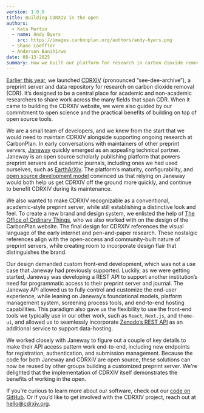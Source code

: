 ```yaml
---
version: 1.0.0
title: Building CDRXIV in the open
authors:
  - Kata Martin
  - name: Andy Byers
    src: https://images.carbonplan.org/authors/andy-byers.png
  - Shane Loeffler
  - Anderson Banihirwe
date: 08-13-2025
summary: How we built our platform for research in carbon dioxide removal using open source tools.
---
```


[Earlier this year](https://carbonplan.org/blog/cdrxiv-launch-announcement), we launched [CDRXIV](https://cdrxiv.org/) (pronounced “see-dee-archive”), a preprint server and data repository for research on carbon dioxide removal (CDR). It’s designed to be a central place for academic and non-academic researchers to share work across the many fields that span CDR. When it came to building the CDRXIV website, we were also guided by our commitment to open science and the practical benefits of building on top of open source tools.

We are a small team of developers, and we knew from the start that we would need to maintain CDRXIV alongside supporting ongoing research at CarbonPlan. In early conversations with maintainers of other preprint servers, [Janeway](https://janeway.systems/) quickly emerged as an appealing technical partner. Janeway is an open source scholarly publishing platform that powers preprint servers and academic journals, including ones we had used ourselves, such as [EarthArXiv](https://eartharxiv.org/). The platform’s maturity, configurability, and [open source development model](https://github.com/openlibhums/janeway) convinced us that relying on Janeway would both help us get CDRXIV off the ground more quickly, and continue to benefit CDRXIV during its maintenance.

We also wanted to make CDRXIV recognizable as a conventional, academic-style preprint server, while still establishing a distinctive look and feel. To create a new brand and design system, we enlisted the help of [The Office of Ordinary Things](https://ot.studio/), who we also worked with on the design of the CarbonPlan website. The final design for CDRXIV references the visual language of the early internet and pen-and-paper research. These nostalgic references align with the open-access and community-built nature of preprint servers, while creating room to incorporate design flair that distinguishes the brand.

Our design demanded custom front-end development, which was not a use case that Janeway had previously supported. Luckily, as we were getting started, Janeway was developing a REST API to support another institution’s need for programmatic access to their preprint server and journal. The Janeway API allowed us to fully control and customize the end-user experience, while leaning on Janeway’s foundational models, platform management system, screening process tools, and end-to-end hosting capabilities. This paradigm also gave us the flexibility to use the front-end tools we typically use in our other work, such as `React`, `Next.js`, and `theme-ui`, and allowed us to seamlessly incorporate [Zenodo’s REST API](https://developers.zenodo.org/) as an additional service to support data-hosting.

We worked closely with Janeway to figure out a couple of key details to make their API access pattern work end-to-end, including new endpoints for registration, authentication, and submission management. Because the code for both Janeway and CDRXIV are open source, these solutions can now be reused by other groups building a customized preprint server. We're delighted that the implementation of CDRXIV itself demonstrates the benefits of working in the open.

If you’re curious to learn more about our software, check out our [code on GitHub](https://github.com/cdrxiv/cdrxiv.org). Or if you’d like to get involved with the CDRXIV project, reach out at [hello@cdrxiv.org](mailto:hello@cdrxiv.org).
